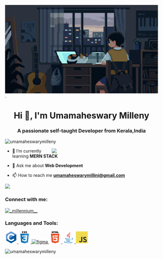 
<img  align="right" alt="coding" width="1010" src="https://github.com/UmamaheswaryMilleny/umamaheswarymilleny/blob/main/Pixel%20Art.gif"> 

.
<h1 align="center">Hi 👋, I'm Umamaheswary Milleny</h1>
<h3 align="center">A passionate self-taught Developer from Kerala,India</h3>




<p align="left"> <img src="https://komarev.com/ghpvc/?username=umamaheswarymilleny&label=Profile%20views&color=0e75b6&style=flat" alt="umamaheswarymilleny" /> </p>
<img align="right" width="350" src="https://user-images.githubusercontent.com/74038190/216654112-f34391b7-72e0-4053-8849-30dcaeaa1aaa.gif">


- 🌱 I’m currently learning **MERN STACK**

- 💬 Ask me about **Web Development**

- 📫 How to reach me **umamaheswarymillini@gmail.com**

<img src="https://user-images.githubusercontent.com/74038190/212744287-14f66c13-5458-40dc-9244-8ff533fc8f4a.gif" width="450">

<h3 align="left">Connect with me:</h3>
<p align="left">
<a href="https://www.instagram.com/_milllennium__?igsh=MTIwZW4wYTNxdmtqYg==" target="blank"><img align="center" src="https://raw.githubusercontent.com/rahuldkjain/github-profile-readme-generator/master/src/images/icons/Social/instagram.svg" alt="_millennium__" height="30" width="40" /></a>
</p>

<h3 align="left">Languages and Tools:</h3>
<p align="left"> <a href="https://www.cprogramming.com/" target="_blank" rel="noreferrer"> <img src="https://raw.githubusercontent.com/devicons/devicon/master/icons/c/c-original.svg" alt="c" width="40" height="40"/> </a> <a href="https://www.w3schools.com/css/" target="_blank" rel="noreferrer"> <img src="https://raw.githubusercontent.com/devicons/devicon/master/icons/css3/css3-original-wordmark.svg" alt="css3" width="40" height="40"/> </a> <a href="https://www.figma.com/" target="_blank" rel="noreferrer"> <img src="https://www.vectorlogo.zone/logos/figma/figma-icon.svg" alt="figma" width="40" height="40"/> </a> <a href="https://www.w3.org/html/" target="_blank" rel="noreferrer"> <img src="https://raw.githubusercontent.com/devicons/devicon/master/icons/html5/html5-original-wordmark.svg" alt="html5" width="40" height="40"/> </a> <a href="https://www.java.com" target="_blank" rel="noreferrer"> <img src="https://raw.githubusercontent.com/devicons/devicon/master/icons/java/java-original.svg" alt="java" width="40" height="40"/> </a> <a href="https://developer.mozilla.org/en-US/docs/Web/JavaScript" target="_blank" rel="noreferrer"> <img src="https://raw.githubusercontent.com/devicons/devicon/master/icons/javascript/javascript-original.svg" alt="javascript" width="40" height="40"/> </a> </p>

<p><img align="center" src="https://github-readme-stats.vercel.app/api/top-langs?username=umamaheswarymilleny&show_icons=true&locale=en&layout=compact" alt="umamaheswarymilleny" /></p>

